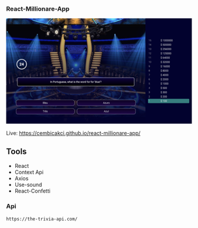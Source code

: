 ### React-Millionare-App

![](./src/assets/ss.png)

Live: https://cembicakci.github.io/react-millionare-app/

## Tools
*   React
*   Context Api
*   Axios
*   Use-sound
*   React-Confetti

### Api
```
https://the-trivia-api.com/
```
